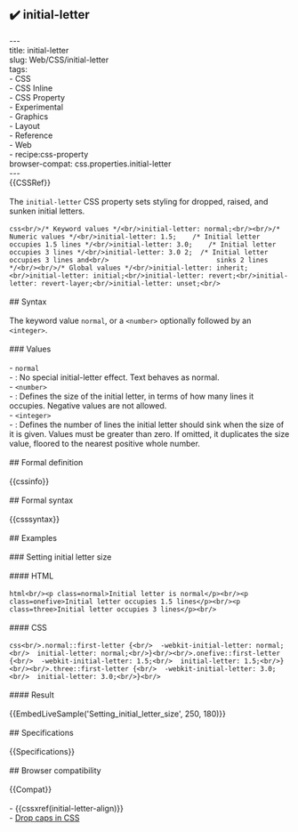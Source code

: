 ## ✔️ initial-letter 
 ---<br/>title: initial-letter<br/>slug: Web/CSS/initial-letter<br/>tags:<br/>  - CSS<br/>  - CSS Inline<br/>  - CSS Property<br/>  - Experimental<br/>  - Graphics<br/>  - Layout<br/>  - Reference<br/>  - Web<br/>  - recipe:css-property<br/>browser-compat: css.properties.initial-letter<br/>---<br/>{{CSSRef}}<br/><br/>The `initial-letter` CSS property sets styling for dropped, raised, and sunken initial letters.<br/><br/>```css<br/>/* Keyword values */<br/>initial-letter: normal;<br/><br/>/* Numeric values */<br/>initial-letter: 1.5;    /* Initial letter occupies 1.5 lines */<br/>initial-letter: 3.0;    /* Initial letter occupies 3 lines */<br/>initial-letter: 3.0 2;  /* Initial letter occupies 3 lines and<br/>                           sinks 2 lines */<br/><br/>/* Global values */<br/>initial-letter: inherit;<br/>initial-letter: initial;<br/>initial-letter: revert;<br/>initial-letter: revert-layer;<br/>initial-letter: unset;<br/>```<br/><br/>## Syntax<br/><br/>The keyword value `normal`, or a `<number>` optionally followed by an `<integer>`.<br/><br/>### Values<br/><br/>- `normal`<br/>  - : No special initial-letter effect. Text behaves as normal.<br/>- `<number>`<br/>  - : Defines the size of the initial letter, in terms of how many lines it occupies. Negative values are not allowed.<br/>- `<integer>`<br/>  - : Defines the number of lines the initial letter should sink when the size of it is given. Values must be greater than zero. If omitted, it duplicates the size value, floored to the nearest positive whole number.<br/><br/>## Formal definition<br/><br/>{{cssinfo}}<br/><br/>## Formal syntax<br/><br/>{{csssyntax}}<br/><br/>## Examples<br/><br/>### Setting initial letter size<br/><br/>#### HTML<br/><br/>```html<br/><p class=normal>Initial letter is normal</p><br/><p class=onefive>Initial letter occupies 1.5 lines</p><br/><p class=three>Initial letter occupies 3 lines</p><br/>```<br/><br/>#### CSS<br/><br/>```css<br/>.normal::first-letter {<br/>  -webkit-initial-letter: normal;<br/>  initial-letter: normal;<br/>}<br/><br/>.onefive::first-letter {<br/>  -webkit-initial-letter: 1.5;<br/>  initial-letter: 1.5;<br/>}<br/><br/>.three::first-letter {<br/>  -webkit-initial-letter: 3.0;<br/>  initial-letter: 3.0;<br/>}<br/>```<br/><br/>#### Result<br/><br/>{{EmbedLiveSample('Setting_initial_letter_size', 250, 180)}}<br/><br/>## Specifications<br/><br/>{{Specifications}}<br/><br/>## Browser compatibility<br/><br/>{{Compat}}<br/><br/>- {{cssxref(initial-letter-align)}}<br/>- [Drop caps in CSS](https://www.oddbird.net/2017/01/03/initial-letter/)<br/>